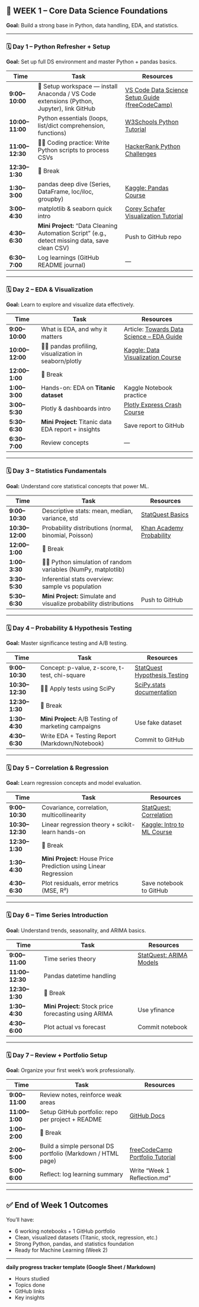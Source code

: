 
## 🧩 WEEK 1 – Core Data Science Foundations

**Goal:** Build a strong base in Python, data handling, EDA, and statistics.

---

### 🗓️ **Day 1 – Python Refresher + Setup**

**Goal:** Set up full DS environment and master Python + pandas basics.

| Time            | Task                                                                                            | Resources                                                                                      |
| --------------- | ----------------------------------------------------------------------------------------------- | ---------------------------------------------------------------------------------------------- |
| **9:00–10:00**  | 🧭 Setup workspace — install Anaconda / VS Code extensions (Python, Jupyter), link GitHub       | [VS Code Data Science Setup Guide (freeCodeCamp)](https://www.youtube.com/watch?v=-nh9rCzPJ20) |
| **10:00–11:00** | Python essentials (loops, list/dict comprehension, functions)                                   | [W3Schools Python Tutorial](https://www.w3schools.com/python/)                                 |
| **11:00–12:30** | 🧑‍💻 Coding practice: Write Python scripts to process CSVs                                     | [HackerRank Python Challenges](https://www.hackerrank.com/domains/python)                      |
| **12:30–1:30**  | 🍴 Break                                                                                        |                                                                                                |
| **1:30–3:00**   | pandas deep dive (Series, DataFrame, loc/iloc, groupby)                                         | [Kaggle: Pandas Course](https://www.kaggle.com/learn/pandas)                                   |
| **3:00–4:30**   | matplotlib & seaborn quick intro                                                                | [Corey Schafer Visualization Tutorial](https://www.youtube.com/watch?v=UO98lJQ3QGI)            |
| **4:30–6:30**   | **Mini Project:** “Data Cleaning Automation Script” (e.g., detect missing data, save clean CSV) | Push to GitHub repo                                                                            |
| **6:30–7:00**   | Log learnings (GitHub README journal)                                                           | —                                                                                              |

---

### 🗓️ **Day 2 – EDA & Visualization**

**Goal:** Learn to explore and visualize data effectively.

| Time            | Task                                                    | Resources                                                                                                          |
| --------------- | ------------------------------------------------------- | ------------------------------------------------------------------------------------------------------------------ |
| **9:00–10:00**  | What is EDA, and why it matters                         | Article: [Towards Data Science – EDA Guide](https://towardsdatascience.com/exploratory-data-analysis-8fc1cb20fd15) |
| **10:00–12:00** | 🧑‍💻 pandas profiling, visualization in seaborn/plotly | [Kaggle: Data Visualization Course](https://www.kaggle.com/learn/data-visualization)                               |
| **12:00–1:00**  | 🍴 Break                                                |                                                                                                                    |
| **1:00–3:00**   | Hands-on: EDA on **Titanic dataset**                    | Kaggle Notebook practice                                                                                           |
| **3:00–5:30**   | Plotly & dashboards intro                               | [Plotly Express Crash Course](https://www.youtube.com/watch?v=GGL6U0k8WYA)                                         |
| **5:30–6:30**   | **Mini Project:** Titanic data EDA report + insights    | Save report to GitHub                                                                                              |
| **6:30–7:00**   | Review concepts                                         | —                                                                                                                  |

---

### 🗓️ **Day 3 – Statistics Fundamentals**

**Goal:** Understand core statistical concepts that power ML.

| Time            | Task                                                               | Resources                                                                           |
| --------------- | ------------------------------------------------------------------ | ----------------------------------------------------------------------------------- |
| **9:00–10:30**  | Descriptive stats: mean, median, variance, std                     | [StatQuest Basics](https://www.youtube.com/watch?v=xxpc-HPKN28)                     |
| **10:30–12:00** | Probability distributions (normal, binomial, Poisson)              | [Khan Academy Probability](https://www.khanacademy.org/math/statistics-probability) |
| **12:00–1:00**  | 🍴 Break                                                           |                                                                                     |
| **1:00–3:30**   | 🧑‍💻 Python simulation of random variables (NumPy, matplotlib)    |                                                                                     |
| **3:30–5:30**   | Inferential stats overview: sample vs population                   |                                                                                     |
| **5:30–6:30**   | **Mini Project:** Simulate and visualize probability distributions | Push to GitHub                                                                      |

---

### 🗓️ **Day 4 – Probability & Hypothesis Testing**

**Goal:** Master significance testing and A/B testing.

| Time            | Task                                                 | Resources                                                                          |
| --------------- | ---------------------------------------------------- | ---------------------------------------------------------------------------------- |
| **9:00–10:30**  | Concept: p-value, z-score, t-test, chi-square        | [StatQuest Hypothesis Testing](https://www.youtube.com/watch?v=0zZYBALbZgg)        |
| **10:30–12:30** | 🧑‍💻 Apply tests using SciPy                        | [SciPy.stats documentation](https://docs.scipy.org/doc/scipy/reference/stats.html) |
| **12:30–1:30**  | 🍴 Break                                             |                                                                                    |
| **1:30–4:30**   | **Mini Project:** A/B Testing of marketing campaigns | Use fake dataset                                                                   |
| **4:30–6:30**   | Write EDA + Testing Report (Markdown/Notebook)       | Commit to GitHub                                                                   |

---

### 🗓️ **Day 5 – Correlation & Regression**

**Goal:** Learn regression concepts and model evaluation.

| Time            | Task                                                             | Resources                                                                            |
| --------------- | ---------------------------------------------------------------- | ------------------------------------------------------------------------------------ |
| **9:00–10:30**  | Covariance, correlation, multicollinearity                       | [StatQuest: Correlation](https://www.youtube.com/watch?v=xZ_z8KWkhXE)                |
| **10:30–12:30** | Linear regression theory + scikit-learn hands-on                 | [Kaggle: Intro to ML Course](https://www.kaggle.com/learn/intro-to-machine-learning) |
| **12:30–1:30**  | 🍴 Break                                                         |                                                                                      |
| **1:30–4:30**   | **Mini Project:** House Price Prediction using Linear Regression |                                                                                      |
| **4:30–6:30**   | Plot residuals, error metrics (MSE, R²)                          | Save notebook to GitHub                                                              |

---

### 🗓️ **Day 6 – Time Series Introduction**

**Goal:** Understand trends, seasonality, and ARIMA basics.

| Time            | Task                                                  | Resources                                                              |
| --------------- | ----------------------------------------------------- | ---------------------------------------------------------------------- |
| **9:00–11:00**  | Time series theory                                    | [StatQuest: ARIMA Models](https://www.youtube.com/watch?v=YDxq7d4zG9E) |
| **11:00–12:30** | Pandas datetime handling                              |                                                                        |
| **12:30–1:30**  | 🍴 Break                                              |                                                                        |
| **1:30–4:30**   | **Mini Project:** Stock price forecasting using ARIMA | Use yfinance                                                           |
| **4:30–6:00**   | Plot actual vs forecast                               | Commit notebook                                                        |

---

### 🗓️ **Day 7 – Review + Portfolio Setup**

**Goal:** Organize your first week’s work professionally.

| Time           | Task                                                        | Resources                                                                                |
| -------------- | ----------------------------------------------------------- | ---------------------------------------------------------------------------------------- |
| **9:00–11:00** | Review notes, reinforce weak areas                          |                                                                                          |
| **11:00–1:00** | Setup GitHub portfolio: repo per project + README           | [GitHub Docs](https://docs.github.com/en/get-started)                                    |
| **1:00–2:00**  | 🍴 Break                                                    |                                                                                          |
| **2:00–5:00**  | Build a simple personal DS portfolio (Markdown / HTML page) | [freeCodeCamp Portfolio Tutorial](https://www.freecodecamp.org/news/github-pages-guide/) |
| **5:00–6:00**  | Reflect: log learning summary                               | Write “Week 1 Reflection.md”                                                             |

---

## ✅ End of Week 1 Outcomes

You’ll have:

* 6 working notebooks + 1 GitHub portfolio
* Clean, visualized datasets (Titanic, stock, regression, etc.)
* Strong Python, pandas, and statistics foundation
* Ready for Machine Learning (Week 2)

---

**daily progress tracker template (Google Sheet / Markdown)**

* Hours studied
* Topics done
* GitHub links
* Key insights

